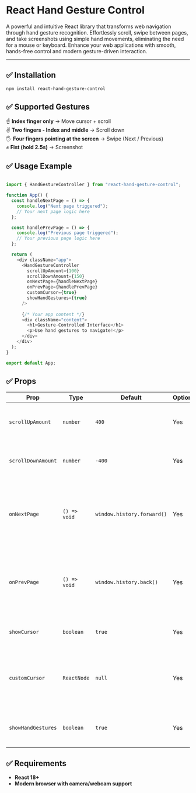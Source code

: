 # React Hand Gesture Control

A powerful and intuitive React library that transforms web navigation through hand gesture recognition. Effortlessly scroll, swipe between pages, and take screenshots using simple hand movements, eliminating the need for a mouse or keyboard. Enhance your web applications with smooth, hands-free control and modern gesture-driven interaction.

---

## ✅ Installation

```bash
npm install react-hand-gesture-control
```

## ✅ Supported Gestures

☝️ **Index finger only** → Move cursor + scroll  
✌️ **Two fingers - Index and middle** → Scroll down  
🖐 **Four fingers pointing at the screen** → Swipe (Next / Previous)  
✊ **Fist (hold 2.5s)** → Screenshot  


## ✅ Usage Example

```js

import { HandGestureController } from "react-hand-gesture-control";

function App() {
  const handleNextPage = () => {
    console.log("Next page triggered");
    // Your next page logic here
  };

  const handlePrevPage = () => {
    console.log("Previous page triggered");
    // Your previous page logic here
  };

  return (
    <div className="app">
      <HandGestureController
        scrollUpAmount={100}
        scrollDownAmount={150}
        onNextPage={handleNextPage}
        onPrevPage={handlePrevPage}
        customCursor={true}
        showHandGestures={true}
      />
      
      {/* Your app content */}
      <div className="content">
        <h1>Gesture-Controlled Interface</h1>
        <p>Use hand gestures to navigate!</p>
      </div>
    </div>
  );
}

export default App;

```

## ✅ Props

| Prop              | Type          | Default                    | Optional | Description |
|-------------------|---------------|----------------------------|----------|-------------|
| `scrollUpAmount`  | `number`      | `400`                      | Yes      | Amount of pixels to scroll up per gesture. |
| `scrollDownAmount`| `number`      | `-400`                     | Yes      | Amount of pixels to scroll down per gesture. |
| `onNextPage`      | `() => void`  | `window.history.forward()` | Yes      | Triggered on next page gesture. Defaults to navigating forward in browser history. |
| `onPrevPage`      | `() => void`  | `window.history.back()`    | Yes      | Triggered on previous page gesture. Defaults to navigating backward in browser history. |
| `showCursor`      | `boolean`     | `true`                     | Yes      | Show or hide the custom cursor. |
| `customCursor`    | `ReactNode`   | `null`                     | Yes      | A custom React element (e.g., `<div>` or icon) to render as the gesture cursor. |
| `showHandGestures`| `boolean`     | `true`                     | Yes      | Show or hide the gesture guide overlay. |

## ✅ Requirements

- **React 18+**  
- **Modern browser with camera/webcam support**